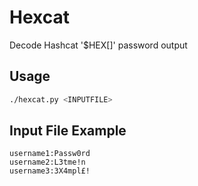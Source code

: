 # Hexcat
Decode Hashcat '$HEX[]' password output

## Usage
```bash
./hexcat.py <INPUTFILE>
```

## Input File Example
```
username1:Passw0rd
username2:L3tme!n
username3:3X4mpl£!
```
